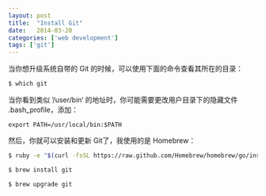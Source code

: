 ```yaml
---
layout: post
title:  "Install Git"
date:   2014-03-20
categories: ['web development']
tags: ['git']
---
```


当你想升级系统自带的 Git 的时候，可以使用下面的命令查看其所在的目录：

```bash
$ which git
```

当你看到类似 ’/user/bin‘ 的地址时，你可能需要更改用户目录下的隐藏文件 .bash_profile，添加：

    export PATH=/usr/local/bin:$PATH

然后，你就可以安装和更新 Git了，我使用的是 Homebrew：

```bash
$ ruby -e "$(curl -fsSL https://raw.github.com/Homebrew/homebrew/go/install)"
```

```bash
$ brew install git
```

```bash
$ brew upgrade git
```
